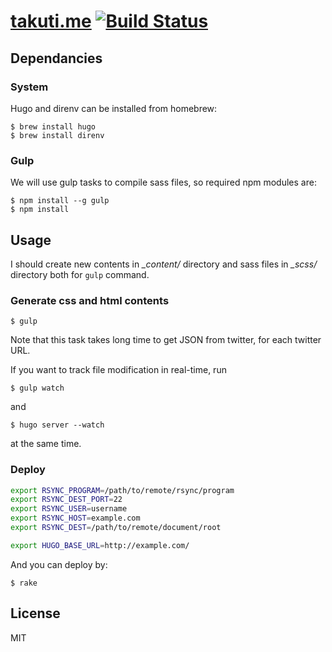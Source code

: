 [takuti.me](http://takuti.me) [![Build Status](https://travis-ci.org/takuti/takuti.me.svg?branch=master)](https://travis-ci.org/takuti/takuti.me)
===

## Dependancies

### System

Hugo and direnv can be installed from homebrew:

```
$ brew install hugo
$ brew install direnv
```

### Gulp

We will use gulp tasks to compile sass files, so required npm modules are:

```
$ npm install --g gulp
$ npm install
```

## Usage

I should create new contents in *_content/* directory and sass files in *_scss/* directory both for `gulp` command.

### Generate css and html contents

```
$ gulp
```

Note that this task takes long time to get JSON from twitter, for each twitter URL.

If you want to track file modification in real-time, run

```
$ gulp watch
```

and

```
$ hugo server --watch
```

at the same time.

### Deploy

```sh
export RSYNC_PROGRAM=/path/to/remote/rsync/program
export RSYNC_DEST_PORT=22
export RSYNC_USER=username
export RSYNC_HOST=example.com
export RSYNC_DEST=/path/to/remote/document/root

export HUGO_BASE_URL=http://example.com/
```

And you can deploy by:

```
$ rake 
```

## License

MIT